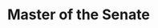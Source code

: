 ---
title: "Master of the Senate"
description: "A masterpiece. Salah satu hal yang mungkin boring buat orang adalah politik. Tapi saya ingat dulu ada yang pernah bilang, politik terlalu penting untuk diserahkan semunya ke politisi. Di buku ini Robert Caro membedah politik di Capitol Hill, dan bercerita tentang LBJ as a flawed human sekaligus salah satu jenius sepanjang dalam sepak terjangnya di politik Amerika."
cover: "images/reading/master-of-the-senate.jpeg"
publishDate: 2024-05-11
authors: "Robert A Caro"
---